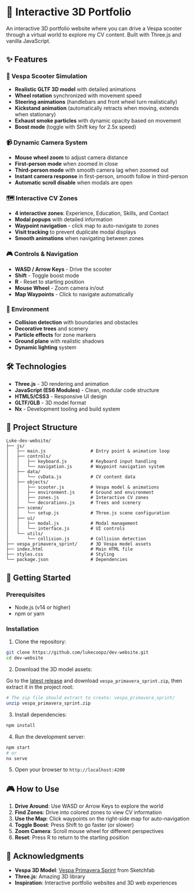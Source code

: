 # 🛵 Interactive 3D Portfolio

An interactive 3D portfolio website where you can drive a Vespa scooter through a virtual world to explore my CV content. Built with Three.js and vanilla JavaScript.

## ✨ Features

### 🚗 Vespa Scooter Simulation

- **Realistic GLTF 3D model** with detailed animations
- **Wheel rotation** synchronized with movement speed
- **Steering animations** (handlebars and front wheel turn realistically)
- **Kickstand animation** (automatically retracts when moving, extends when stationary)
- **Exhaust smoke particles** with dynamic opacity based on movement
- **Boost mode** (toggle with Shift key for 2.5x speed)

### 📹 Dynamic Camera System

- **Mouse wheel zoom** to adjust camera distance
- **First-person mode** when zoomed in close
- **Third-person mode** with smooth camera lag when zoomed out
- **Instant camera response** in first-person, smooth follow in third-person
- **Automatic scroll disable** when modals are open

### 🗺️ Interactive CV Zones

- **4 interactive zones**: Experience, Education, Skills, and Contact
- **Modal popups** with detailed information
- **Waypoint navigation** - click map to auto-navigate to zones
- **Visit tracking** to prevent duplicate modal displays
- **Smooth animations** when navigating between zones

### 🎮 Controls & Navigation

- **WASD / Arrow Keys** - Drive the scooter
- **Shift** - Toggle boost mode
- **R** - Reset to starting position
- **Mouse Wheel** - Zoom camera in/out
- **Map Waypoints** - Click to navigate automatically

### 🌳 Environment

- **Collision detection** with boundaries and obstacles
- **Decorative trees** and scenery
- **Particle effects** for zone markers
- **Ground plane** with realistic shadows
- **Dynamic lighting** system

## 🛠️ Technologies

- **Three.js** - 3D rendering and animation
- **JavaScript (ES6 Modules)** - Clean, modular code structure
- **HTML5/CSS3** - Responsive UI design
- **GLTF/GLB** - 3D model format
- **Nx** - Development tooling and build system

## 📁 Project Structure

```
Luke-dev-website/
├── js/
│   ├── main.js                 # Entry point & animation loop
│   ├── controls/
│   │   ├── keyboard.js         # Keyboard input handling
│   │   └── navigation.js       # Waypoint navigation system
│   ├── data/
│   │   └── cvData.js           # CV content data
│   ├── objects/
│   │   ├── scooter.js          # Vespa model & animations
│   │   ├── environment.js      # Ground and environment
│   │   ├── zones.js            # Interactive CV zones
│   │   └── decorations.js      # Trees and scenery
│   ├── scene/
│   │   └── setup.js            # Three.js scene configuration
│   ├── ui/
│   │   ├── modal.js            # Modal management
│   │   └── interface.js        # UI controls
│   └── utils/
│       └── collision.js        # Collision detection
├── vespa_primavera_sprint/     # 3D Vespa model assets
├── index.html                  # Main HTML file
├── styles.css                  # Styling
└── package.json                # Dependencies

```

## 🚀 Getting Started

### Prerequisites

- Node.js (v14 or higher)
- npm or yarn

### Installation

1. Clone the repository:

```bash
git clone https://github.com/lukecoopz/dev-website.git
cd dev-website
```

2. Download the 3D model assets:

Go to the [latest release](https://github.com/lukecoopz/dev-website/releases/latest) and download `vespa_primavera_sprint.zip`, then extract it in the project root:

```bash
# The zip file should extract to create: vespa_primavera_sprint/
unzip vespa_primavera_sprint.zip
```

3. Install dependencies:

```bash
npm install
```

4. Run the development server:

```bash
npm start
# or
nx serve
```

5. Open your browser to `http://localhost:4200`

## 🎮 How to Use

1. **Drive Around**: Use WASD or Arrow Keys to explore the world
2. **Find Zones**: Drive into colored zones to view CV information
3. **Use the Map**: Click waypoints on the right-side map for auto-navigation
4. **Toggle Boost**: Press Shift to go faster (or slower)
5. **Zoom Camera**: Scroll mouse wheel for different perspectives
6. **Reset**: Press R to return to the starting position

## 🙏 Acknowledgments

- **Vespa 3D Model**: [Vespa Primavera Sprint](https://sketchfab.com/3d-models/vespa-primavera-sprint-f64830bc08cb4ed396515de9b5509be4) from Sketchfab
- **Three.js**: Amazing 3D library
- **Inspiration**: Interactive portfolio websites and 3D web experiences
